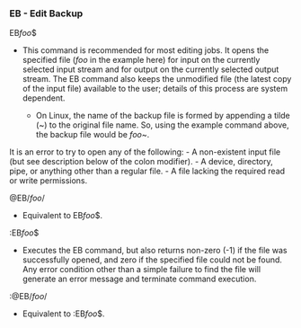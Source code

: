 ### EB - Edit Backup

EB*foo*$
- This command is recommended for most editing jobs. It opens the specified
file (*foo* in the example here) for input on the currently selected input
stream and for output on the currently selected output stream.
The EB command also keeps the unmodified file (the latest copy of the input
file) available to the user; details of this process are system dependent.

    - On Linux, the name of the backup file is formed by appending a tilde
(\~) to the original file name. So, using the example command above, the
backup file would be *foo*\~.

It is an error to try to open any of the following:
    - A non-existent input file (but see description below of the colon
modifier).
    - A device, directory, pipe, or anything other than a regular file.
    - A file lacking the required read or write permissions.

@EB/*foo*/
- Equivalent to EB*foo*$.

:EB*foo*$
- Executes the EB command, but also returns non-zero (-1) if the file was
successfully opened, and zero if the specified file could
not be found. Any error condition other than a simple failure to find the
file will generate an error message and terminate command execution.

:@EB/*foo*/
- Equivalent to :EB*foo*$.
